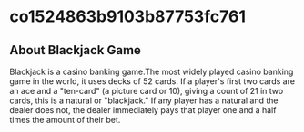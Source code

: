 # co1524863b9103b87753fc761

## About Blackjack Game

Blackjack is a casino banking game.The most widely played casino banking game in the world, it uses decks of 52 cards. If a player's first two cards are an ace and a "ten-card" (a picture card or 10), giving a count of 21 in two cards, this is a natural or "blackjack." If any player has a natural and the dealer does not, the dealer immediately pays that player one and a half times the amount of their bet.
